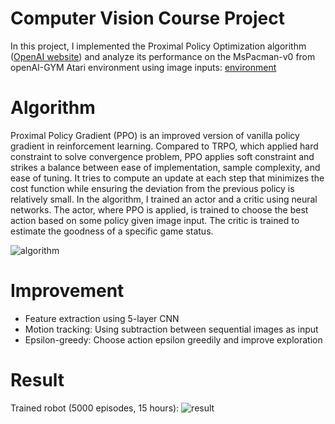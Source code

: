 # Computer Vision Course Project #
In this project, I implemented the Proximal Policy Optimization algorithm ([OpenAI website](https://openai.com/blog/openai-baselines-ppo/)) and analyze its performance on the MsPacman-v0 from openAI-GYM Atari environment using image inputs: [environment](https://gym.openai.com/envs/#atari) 
# Algorithm #
Proximal Policy Gradient (PPO) is an improved version of vanilla policy gradient in reinforcement learning. Compared to TRPO, which applied hard constraint to solve convergence problem, PPO applies soft constraint and strikes a balance between ease of implementation, sample complexity, and ease of tuning. It tries to compute an update at each step that minimizes the cost function while ensuring the deviation from the previous policy is relatively small. In the algorithm, I trained an actor and a critic using neural networks. The actor, where PPO is applied, is trained to choose the best action based on some policy given image input. The critic is trained to estimate the goodness of a specific game status. 

![algorithm](https://github.com/sai-shi/Reinforcement-Learning/blob/master/actor_critic.png)

# Improvement #
- Feature extraction using 5-layer CNN 
- Motion tracking: Using subtraction between sequential images as input 
- Epsilon-greedy: Choose action epsilon greedily and improve exploration 
# Result #
Trained robot (5000 episodes, 15 hours): 
![result](https://github.com/sai-shi/Reinforcement-Learning/blob/master/diff_cnn_model.gif)
